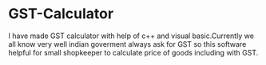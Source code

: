 # GST-Calculator
I have made GST calculator with help of c++ and visual basic.Currently we all know very well indian goverment always ask for GST so this software helpful for small shopkeeper to calculate price of goods including with GST.
